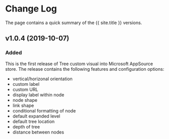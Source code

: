 # Change Log
The page contains a quick summary of the {{ site.title }} versions.

## v1.0.4 (2019-10-07)
### Added
This is the first release of Tree custom visual into Microsoft AppSource store. The release contains the following features and configuration options:
- vertical/horizonal orientation
- custom label
- custom URL
- display label within node
- node shape
- link shape
- conditional formatting of node
- default expanded level
- default tree location
- depth of tree
- distance between nodes
